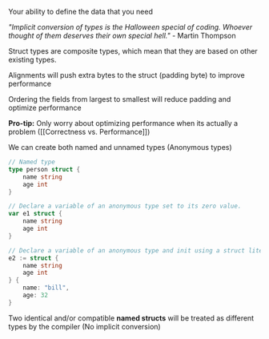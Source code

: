 Your ability to define the data that you need

*"Implicit conversion of types is the Halloween special of coding. Whoever thought of them deserves their own special hell."* - Martin Thompson

Struct types are composite types, which mean that they are based on other existing types.

Alignments will push extra bytes to the struct (padding byte) to improve performance

Ordering the fields from largest to smallest will reduce padding and optimize performance

**Pro-tip:** Only worry about optimizing performance when its actually a problem ([[Correctness vs. Performance]])

We can create both named and unnamed types (Anonymous types)

```go
// Named type
type person struct {
	name string
	age int
}

// Declare a variable of an anonymous type set to its zero value.
var e1 struct {
	name string
	age int
}

// Declare a variable of an anonymous type and init using a struct literal.
e2 := struct {
	name string
	age int
} {
	name: "bill",
	age: 32
}
```

Two identical and/or compatible **named structs** will be treated as different types by the compiler (No implicit conversion)
